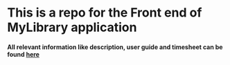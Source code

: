 # This is a repo for the Front end of MyLibrary application
#### All relevant information like description, user guide and timesheet can be found [here](https://github.com/chipfrog/MyLibrary)
